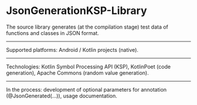 # JsonGenerationKSP-Library
The source library generates (at the compilation stage) test data of functions and classes in JSON format. 

---------------------
Supported platforms: Android / Kotlin projects (native).

---------------------
Technologies: Kotlin Symbol Processing API (KSP), KotlinPoet (code generation), Apache Commons (random value generation).

---------------------
In the process: development of optional parameters for annotation (@JsonGenerated(...)), usage documentation.
